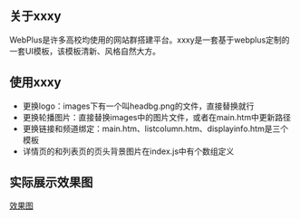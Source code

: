## 关于xxxy
WebPlus是许多高校均使用的网站群搭建平台。xxxy是一套基于webplus定制的一套UI模板，该模板清新、风格自然大方。

## 使用xxxy
* 更换logo：images下有一个叫headbg.png的文件，直接替换就行
* 更换轮播图片：直接替换images中的图片文件，或者在main.htm中更新路径
* 更换链接和频道绑定：main.htm、listcolumn.htm、displayinfo.htm是三个模板
* 详情页的和列表页的页头背景图片在index.js中有个数组定义

## 实际展示效果图
[效果图](https://o1evmtv09.qnssl.com/psb.jpg)

